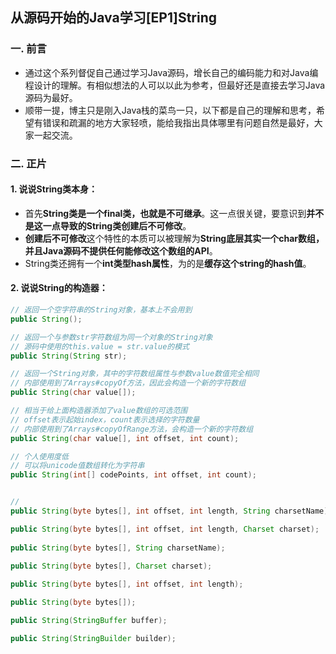 ## 从源码开始的Java学习[EP1]String

### 一. 前言

- 通过这个系列督促自己通过学习Java源码，增长自己的编码能力和对Java编程设计的理解。有相似想法的人可以以此为参考，但最好还是直接去学习Java源码为最好。
- 顺带一提，博主只是刚入Java栈的菜鸟一只，以下都是自己的理解和思考，希望有错误和疏漏的地方大家轻喷，能给我指出具体哪里有问题自然是最好，大家一起交流。



### 二. 正片

#### 1. 说说String类本身：

- 首先**String类是一个final类，也就是不可继承**。这一点很关键，要意识到**并不是这一点导致的String类创建后不可修改**。
- **创建后不可修改**这个特性的本质可以被理解为**String底层其实一个char数组，并且Java源码不提供任何能修改这个数组的API**。
- String类还拥有一个**int类型hash属性**，为的是**缓存这个string的hash值**。

#### 2. 说说String的构造器：

```java
// 返回一个空字符串的String对象，基本上不会用到
public String();

// 返回一个与参数str字符数组为同一个对象的String对象
// 源码中使用的this.value = str.value的模式
public String(String str);

// 返回一个String对象，其中的字符数组属性与参数value数值完全相同
// 内部使用到了Arrays#copyOf方法，因此会构造一个新的字符数组
public String(char value[]);

// 相当于给上面构造器添加了value数组的可选范围
// offset表示起始index，count表示选择的字符数量
// 内部使用到了Arrays#copyOfRange方法，会构造一个新的字符数组
public String(char value[], int offset, int count);

// 个人使用度低
// 可以将unicode值数组转化为字符串
public String(int[] codePoints, int offset, int count);


// 
public String(byte bytes[], int offset, int length, String charsetName);

public String(byte bytes[], int offset, int length, Charset charset);
    
public String(byte bytes[], String charsetName);
    
public String(byte bytes[], Charset charset);

public String(byte bytes[], int offset, int length);

public String(byte bytes[]);

public String(StringBuffer buffer);

public String(StringBuilder builder);

```



